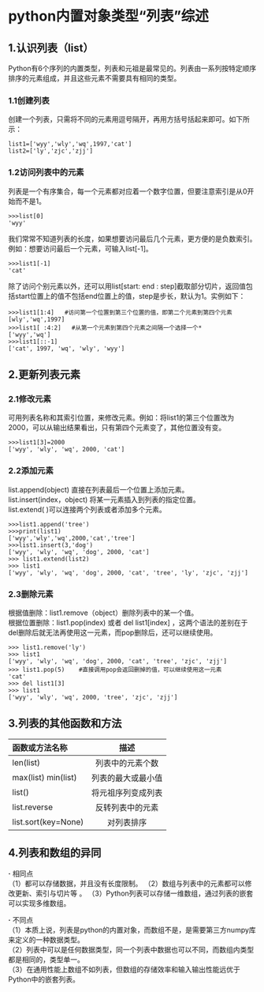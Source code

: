 
# python内置对象类型“列表”综述
## 1.认识列表（list）
Python有6个序列的内置类型，列表和元祖是最常见的。列表由一系列按特定顺序排序的元素组成，并且这些元素不需要具有相同的类型。
### 1.1创建列表
创建一个列表，只需将不同的元素用逗号隔开，再用方括号括起来即可。如下所示：
```
list1=['wyy','wly','wq',1997,'cat']
list2=['ly','zjc','zjj']
```


### 1.2访问列表中的元素
列表是一个有序集合，每一个元素都对应着一个数字位置，但要注意索引是从0开始而不是1。
```
>>>list[0]
'wyy'
```
       
我们常常不知道列表的长度，如果想要访问最后几个元素，更方便的是负数索引。例如：想要访问最后一个元素，可输入list[-1]。
```
>>>list1[-1]
'cat'
```

除了访问个别元素以外，还可以用list[start: end : step]截取部分切片，返回值包括start位置上的值不包括end位置上的值，step是步长，默认为1。实例如下：
```
>>>list1[1:4]   #访问第一个位置到第三个位置的值，即第二个元素到第四个元素
[wly','wq',1997]
>>>list1[ :4:2]   #从第一个元素到第四个元素之间隔一个选择一个*
['wyy','wq']
>>>list1[::-1]    
['cat', 1997, 'wq', 'wly', 'wyy']
```


## 2.更新列表元素
### 2.1修改元素
可用列表名称和其索引位置，来修改元素。例如：将list1的第三个位置改为2000，可以从输出结果看出，只有第四个元素变了，其他位置没有变。
       
```
>>>list1[3]=2000
['wyy', 'wly', 'wq', 2000, 'cat']
```
    
### 2.2添加元素
list.append(object) 直接在列表最后一个位置上添加元素。  
list.insert(index，object) 将某一元素插入到列表的指定位置。  
list.extend( )可以连接两个列表或者添加多个元素。
 
```
>>>list1.append('tree')
>>>print(list1)
['wyy','wly','wq',2000,'cat','tree']
>>>list1.insert(3,'dog')
['wyy', 'wly', 'wq', 'dog', 2000, 'cat']
>>> list1.extend(list2)
>>> list1
['wyy', 'wly', 'wq', 'dog', 2000, 'cat', 'tree', 'ly', 'zjc', 'zjj']
```
     
### 2.3删除元素
根据值删除：list1.remove（object）删除列表中的某一个值。  
根据位置删除：list1.pop(index) 或者 del list1[index] ，这两个语法的差别在于del删除后就无法再使用这一元素，而pop删除后，还可以继续使用。

```
>>> list1.remove('ly')
>>> list1
['wyy', 'wly', 'wq', 'dog', 2000, 'cat', 'tree', 'zjc', 'zjj']
>>> list1.pop(5)    #直接调用pop会返回删掉的值，可以继续使用这一元素
'cat'
>>> del list1[3]
>>> list1
['wyy', 'wly', 'wq', 2000, 'tree', 'zjc', 'zjj']
```

## 3.列表的其他函数和方法
|  函数或方法名称      | 描述                          |         
| :------------       |  :--------------: | 
| len(list)  | 列表中的元素个数                   |    
| max(list) min(list)   | 列表的最大或最小值       |   
| list() |  将元祖序列变成列表 | 
| list.reverse  | 反转列表中的元素                 |  
| list.sort(key=None)           | 对列表排序             |  
## 4.列表和数组的异同
**·** 相同点  
（1）都可以存储数据，并且没有长度限制。
（2）数组与列表中的元素都可以修改更新、索引与切片等 。 
（3）Python列表可以存储一维数组，通过列表的嵌套可以实现多维数组。

**·** 不同点  
（1）本质上说，列表是python的内置对象，而数组不是，是需要第三方numpy库来定义的一种数据类型。  
（2）列表中可以是任何数据类型，同一个列表中数据也可以不同，而数组内类型都是相同的，类型单一。  
（3）在通用性能上数组不如列表，但数组的存储效率和输入输出性能远优于Python中的嵌套列表。
       
       



